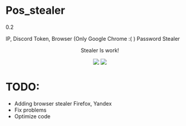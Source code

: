 # Pos_stealer
<p>0.2</p>
<p>IP, Discord Token, Browser (Only Google Chrome :( ) Password Stealer</p>

<p align="center">
  Stealer Is work! 
</p>
<p align="center">
  <img src="https://i114.fastpic.ru/big/2021/0507/70/6f67ce44c4d96beeccc7cec7d5f07b70.png">
  <img src="https://i114.fastpic.ru/big/2021/0507/18/5ccda5086554b7980cdcdaf0b2801618.png">
</p>

# TODO:
- Adding browser stealer Firefox, Yandex 
- Fix problems
- Optimize code
